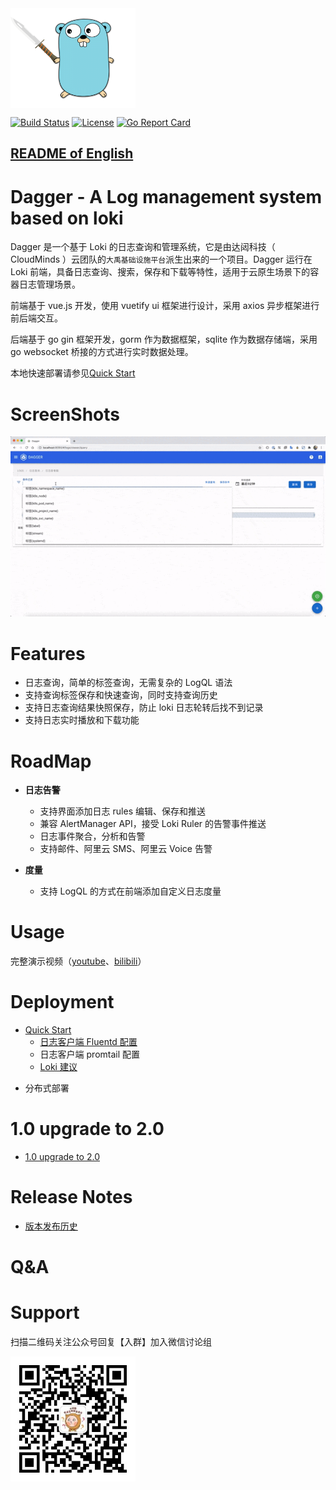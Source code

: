 <img align="center" width="200" height="160" src="docs/logo.png">

[![Build Status](https://github.com/CloudmindsRobot/dagger/workflows/build/badge.svg)](https://github.com/CloudmindsRobot/dagger/actions)
[![License](https://img.shields.io/badge/License-Apache%202.0-blue.svg)](https://opensource.org/licenses/Apache-2.0)
[![Go Report Card](https://goreportcard.com/badge/github.com/CloudmindsRobot/dagger)](https://goreportcard.com/report/github.com/CloudmindsRobot/dagger)

## [README of English](https://github.com/CloudmindsRobot/dagger/blob/main/README-EN.md)

# Dagger - A Log management system based on loki

Dagger 是一个基于 Loki 的日志查询和管理系统，它是由达闼科技（ CloudMinds ）云团队的`大禹基础设施平台`派生出来的一个项目。Dagger 运行在 Loki 前端，具备日志查询、搜索，保存和下载等特性，适用于云原生场景下的容器日志管理场景。

前端基于 vue.js 开发，使用 vuetify ui 框架进行设计，采用 axios 异步框架进行前后端交互。

后端基于 go gin 框架开发，gorm 作为数据框架，sqlite 作为数据存储端，采用 go websocket 桥接的方式进行实时数据处理。

本地快速部署请参见[Quick Start](#jump)

# ScreenShots

<img src="docs/screenshot.gif">

# Features

- 日志查询，简单的标签查询，无需复杂的 LogQL 语法
- 支持查询标签保存和快速查询，同时支持查询历史
- 支持日志查询结果快照保存，防止 loki 日志轮转后找不到记录
- 支持日志实时播放和下载功能

# RoadMap

- **日志告警**

  - 支持界面添加日志 rules 编辑、保存和推送
  - 兼容 AlertManager API，接受 Loki Ruler 的告警事件推送
  - 日志事件聚合，分析和告警
  - 支持邮件、阿里云 SMS、阿里云 Voice 告警

- **度量**
  - 支持 LogQL 的方式在前端添加自定义日志度量

# Usage

完整演示视频（[youtube](https://youtu.be/1qc8_nZA_dM)、[bilibili](https://www.bilibili.com/video/BV1Jr4y1w7qz/)）

# Deployment

- <span id = "jump">[Quick Start](docs/quick_start.md)</span>
  - [日志客户端 Fluentd 配置](docs/fluentd_config.md)
  - 日志客户端 promtail 配置
  - [Loki 建议](docs/Loki_best_practice.md)

* 分布式部署

# 1.0 upgrade to 2.0

- [1.0 upgrade to 2.0](https://github.com/CloudmindsRobot/dagger/releases/tag/2.0.1-alpha)

# Release Notes

- [版本发布历史](https://github.com/CloudmindsRobot/dagger/releases)

# Q&A

# Support

扫描二维码关注公众号回复【入群】加入微信讨论组

<img align="left" width="200" height="200" src="docs/qrcode.jpg">
